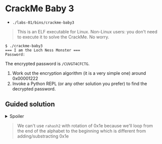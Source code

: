 # CrackMe Baby 3

- `./labs-01/bins/crackme-baby3`

> This is an ELF executable for Linux. 
> Non-Linux users: you don't need to execute it to solve the CrackMe. No worry.

```
$ ./crackme-baby3
=== I am the Loch Ness Monster ===
Password: 
```

The encrypted password is `/CUVGT4CFCTG`. 

1. Work out the encryption algorithm (it is a very simple one) around 0x00001222
2. Invoke a Python REPL (or any other solution  you prefer) to find the decrypted password.

## Guided solution

<details>
<summary>Spoiler</summary>

The algorithm perform -0x1e to each character (see 0x00001227).
So, we need to do the opposite with Python:

```
[0x000010a0]> !python3
>>> s = '/CUVGT4CFCTG'
>>> [ chr(ord(x) + 0x1e) for x in s ]
['M', 'a', 's', 't', 'e', 'r', 'R', 'a', 'd', 'a', 'r', 'e']
>>> quit()
```
</details>

> We can't use `rahash2` with rotation of 0x1e because we'll loop from the end of the alphabet to the beginning which is different from adding/substracting 0x1e
